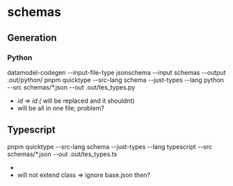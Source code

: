 # schemas

## Generation
### Python
datamodel-codegen --input-file-type jsonschema --input schemas --output .out/python/
pnpm quicktype --src-lang schema --just-types --lang python --src schemas/*.json --out .out/tes_types.py
- _id => id (_ will be replaced and it shouldnt)
- will be all in one file; problem?

## Typescript
pnpm quicktype --src-lang schema --just-types --lang typescript --src schemas/*.json --out .out/tes_types.ts
- [property: string]: any;
- will not extend class => ignore base.json then?


